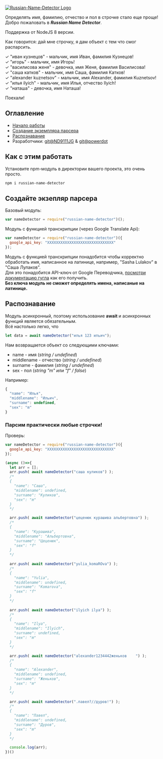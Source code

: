 [![Russian-Name-Detector Logo](https://storage.yandexcloud.net/actid-storage/russian-name-detector/logo.png?1)](https://github.com/ND9111JG/Russian-Name-Detector/)

Определять имя, фамилию, отчество и пол в строчке стало еще проще!
Добро пожаловать в ***Russian Name Detector***.

Поддержка от NodeJS 8 версии.  

Как говорится: дай мне строчку, я дам объект с тем что смог распарсить.

✓ "иван кузнецов" - мальчик, имя Иван, фамилия Кузнецов!  
✓ "игорь" - мальчик, имя Игорь!  
✓ "василисова женя" - девочка, имя Женя, фамилия Василисова!  
✓ "саша катков" - мальчик, имя Саша, фамилия Катков!  
✓ "alexander kuznetsov" - мальчик, имя Alexander, фамилия Kuznetsov!  
✓ "илья ilyich" - мальчик, имя Илья, отчество Ilyich!  
✓ "наташа" - девочка, имя Наташа!   


Поехали!

## Оглавление
* [Начало работы](#как-с-этим-работать)
* [Создание экземпляра парсера](#создайте-экзепляр-парсера)
* [Распознавание](#распознавание)
* Разработчики: [git@ND9111JG](https://github.com/ND9111JG/) & [git@powerdot](https://github.com/powerdot/)


## Как с этим работать

Установите npm-модуль в директории вашего проекта, это очень просто.  
```bash
npm i russian-name-detector
```

## Создайте экзепляр парсера  
  
Базовый модуль:
```javascript
var nameDetector = require("russian-name-detector")();
```

Модуль с функцией транскрипции (через Google Translate Api):
```javascript
var nameDetector = require("russian-name-detector")({
  google_api_key: "XXXXXXXXXXXXXXXXXXXXXXXXXXXXXX"
});
```
Модуль с функцией транскрипции понадобится чтобы корректно обработать имя, написанное на латинице, например, "Sasha Lulakov" в "Саша Лулаков".  
Для это понадобится API-ключ от Google Переводчика, [посмотри документацию гугла](https://cloud.google.com/translate/docs/setup) как его получить.  
**Без ключа модуль не сможет определять имена, написаные на латинице.**

## Распознавание 

Модуль асинхронный, поэтому использование **await** и асинхронных функций является обязательным.  
Всё настолько легко, что
```javascript
let data = await nameDetector("илья 123 ильич");
```
Нам возвращается объект со следующими ключами:
* name - имя (*string / undefined*)
* middlename - отчество (*string / undefined*)
* surname - фамилия (*string / undefined*)
* sex - пол (*string "m" или "f" / false*)  

Например:
```javascript
{
  "name": "Илья", 
  "middlename": "Ильич", 
  "surname": undefined, 
  "sex": "m" 
}
```

### Парсим практически любые строчки!

Проверь:

```javascript
var nameDetector = require("russian-name-detector")({
  google_api_key: "XXXXXXXXXXXXXXXXXXXXXXXXXXXXXX"
});

(async ()=>{
  let arr = [];
  arr.push( await nameDetector("саша куликов") );
  /*
  {
    "name": "Саша",
    "middlename": undefined,
    "surname": "Куликов",
    "sex": "m"
  }
  */

  arr.push( await nameDetector("цеценюк курашива альбертовна") );
  /*
  {
    "name": "Курашива",
    "middlename": "Альбертовна",
    "surname": "Цеценюк",
    "sex": "f"
  }
  */
 
  arr.push( await nameDetector("yulia_komaROva") );
  /*
  {
    "name": "Yulia",
    "middlename": undefined,
    "surname": "Komarova",
    "sex": "f"
  }
  */
 
  arr.push( await nameDetector("ilyich ilya") );
  /*
  {
    "name": "Ilya",
    "middlename": "Ilyich",
    "surname": undefined,
    "sex": "m"
  }
  */

  arr.push( await nameDetector("alexander1234442женьков    ") );
  /*
  {
    "name": "Alexander",
    "middlename": undefined,
    "surname": "Женьков",
    "sex": "m"
  }
  */

  arr.push( await nameDetector(".павел?//дуров!") );
  /*
  {
    "name": "Павел",
    "middlename": undefined,
    "surname": "Дуров",
    "sex": "m"
  }
  */

  console.log(arr);
})()
```